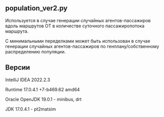 ## population_ver2.py

Используется в случае генерации случайных агентов-пассажиров вдоль маршрутов ОТ в количестве суточного пассажиропотока маршрута.

С минимальными переделками может быть использован в случае генерации случайных агентов-пассажиров по генплану/собственному распределению популяции.

## Версии

IntelliJ IDEA 2022.2.3

Runtime 17.0.4.1 +7-b469.62 amd64

Oracle OpenJDK 19.0.1 - minibus, drt

JDK 17.0.4.1 - pt2matsim

